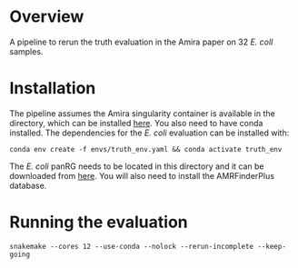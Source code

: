 
# Overview

A pipeline to rerun the truth evaluation in the Amira paper on 32 *E. colI* samples.

# Installation

The pipeline assumes the Amira singularity container is available in the directory, which can be installed [here](https://github.com/Danderson123/amira). You also need to have conda installed.
The dependencies for the *E. coli* evaluation can be installed with:
```{bash}
conda env create -f envs/truth_env.yaml && conda activate truth_env
```
The *E. coli* panRG needs to be located in this directory and it can be downloaded from [here](https://drive.google.com/file/d/13c_bUXnBEs9iEPPobou7-xEgkz_t08YP/view?usp=sharing). You will also need to install the AMRFinderPlus database.

# Running the evaluation
```{bash}
snakemake --cores 12 --use-conda --nolock --rerun-incomplete --keep-going 
```